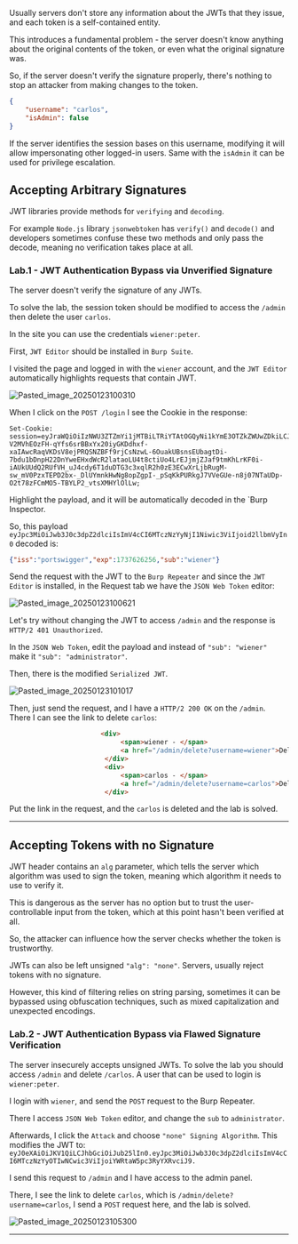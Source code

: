 Usually servers don't store any information about the JWTs that they issue, and each token is a self-contained entity.

This introduces a fundamental problem - the server doesn't know anything about the original contents of the token, or even what the original signature was.

So, if the server doesn't verify the signature properly, there's nothing to stop an attacker from making changes to the token.

```json
{
    "username": "carlos",
    "isAdmin": false
}
```

If the server identifies the session bases on this username, modifying it will allow impersonating other logged-in users. Same with the `isAdmin` it can be used for privilege escalation.

## Accepting Arbitrary Signatures

JWT libraries provide methods for `verifying` and `decoding`.

For example `Node.js` library `jsonwebtoken` has `verify()` and `decode()` and developers sometimes confuse these two methods and only pass the decode, meaning no verification takes place at all.

### Lab.1 - JWT Authentication Bypass via Unverified Signature

The server doesn't verify the signature of any JWTs. 

To solve the lab, the session token should be modified to access the `/admin` then delete the user `carlos`. 

In the site you can use the credentials `wiener:peter`.

First, `JWT Editor` should be installed in `Burp Suite`. 

I visited the page and logged in with the `wiener` account, and the `JWT Editor` automatically highlights requests that contain JWT.

![Pasted_image_20250123100310](https://github.com/user-attachments/assets/d223eb85-e443-4188-bf93-0f6aeed48636)

When I click on the `POST /login` I see the Cookie in the response:

```http
Set-Cookie: session=eyJraWQiOiIzNWU3ZTZmYi1jMTBiLTRiYTAtOGQyNi1kYmE3OTZkZWUwZDkiLCJhbGciOiJSUzI1NiJ9.eyJpc3MiOiJwb3J0c3dpZ2dlciIsImV4cCI6MTczNzYyNjI1Niwic3ViIjoid2llbmVyIn0.OIZbY9YKZkApVRRXasl0qN8ewXx_chU-V2MVhEOzFH-qYfs6srBBxYx20iyGKDdhxf-xaIAwcRaqVKDsV8ejPRQSNZBFf9rjCsNzwL-6OuakUBsnsEUbagtDi-7bdu1bDnpH22DnYweEHxdWcR2lataoLU4t8ctiUo4LrEJjmjZJaf9tmKhLrKF0i-iAUkUUdQ2RUfVH_uJ4cdy6T1duDTG3c3xqlR2h0zE3ECwXrLjbRugM-sw_mV0PzxTEPD2bx-_DlUYmnkHwNg8opZgpI-_pSqKkPURkgJ7VVeGUe-n8j07NTaUDp-O2t78zFCmMO5-TBYLP2_vtsXMHYlOlLw;
```

Highlight the payload, and it will be automatically decoded in the `Burp Inspector.

So, this payload `eyJpc3MiOiJwb3J0c3dpZ2dlciIsImV4cCI6MTczNzYyNjI1Niwic3ViIjoid2llbmVyIn0` decoded is:

```json
{"iss":"portswigger","exp":1737626256,"sub":"wiener"}
```

Send the request with the JWT to the `Burp Repeater` and since the `JWT Editor` is installed, in the Request tab we have the `JSON Web Token` editor:

![Pasted_image_20250123100621](https://github.com/user-attachments/assets/b511ed59-0b8a-465c-b527-4234d72c686a)

Let's try without changing the JWT to access `/admin` and the response is `HTTP/2 401 Unauthorized`.

In the `JSON Web Token`, edit the payload and instead of `"sub": "wiener"` make it `"sub": "administrator"`.

Then, there is the modified `Serialized JWT`. 

![Pasted_image_20250123101017](https://github.com/user-attachments/assets/691c73e1-0c62-4b62-b27c-5579e681ea29)

Then, just send the request, and I have a `HTTP/2 200 OK` on the `/admin`. There I can see the link to delete `carlos`:

```html
                       <div>
                            <span>wiener - </span>
                            <a href="/admin/delete?username=wiener">Delete</a>
                        </div>
                        <div>
                            <span>carlos - </span>
                            <a href="/admin/delete?username=carlos">Delete</a>
                        </div>
```

Put the link in the request, and the `carlos` is deleted and the lab is solved.

-------

## Accepting Tokens with no Signature

JWT header contains an `alg` parameter, which tells the server which algorithm was used to sign the token, meaning which algorithm it needs to use to verify it.

This is dangerous as the server has no option but to trust the user-controllable input from the token, which at this point hasn't been verified at all.

So, the attacker can influence how the server checks whether the token is trustworthy.

JWTs can also be left unsigned `"alg": "none"`. Servers, usually reject tokens with no signature.

However, this kind of filtering relies on string parsing, sometimes it can be bypassed using obfuscation techniques, such as mixed capitalization and unexpected encodings.

### Lab.2 - JWT Authentication Bypass via Flawed Signature Verification

The server insecurely accepts unsigned JWTs. To solve the lab you should access `/admin` and delete `/carlos`.  A user that can be used to login is `wiener:peter`.

I login with `wiener`, and send the `POST` request to the Burp Repeater.

There I access `JSON Web Token` editor, and change the `sub` to `administrator`. 

Afterwards, I click the `Attack` and choose `"none" Signing Algorithm`. This modifies the JWT to:
`eyJ0eXAiOiJKV1QiLCJhbGciOiJub25lIn0.eyJpc3MiOiJwb3J0c3dpZ2dlciIsImV4cCI6MTczNzYyOTIwNCwic3ViIjoiYWRtaW5pc3RyYXRvciJ9.`

I send this request to `/admin` and I have access to the admin panel.

There, I see the link to delete `carlos`, which is `/admin/delete?username=carlos`, I send a `POST` request here, and the lab is solved.

![Pasted_image_20250123105300](https://github.com/user-attachments/assets/0aa14909-49f5-41ba-b937-f1131b5d2bba)

----------
